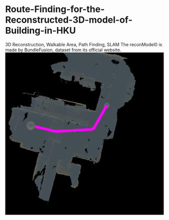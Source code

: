 # Route-Finding-for-the-Reconstructed-3D-model-of-Building-in-HKU
3D Reconstruction, Walkable Area, Path Finding, SLAM
The reconModel0 is made by BundleFusion, dataset from its official website.
![showroute](img/show_route.PNG)
